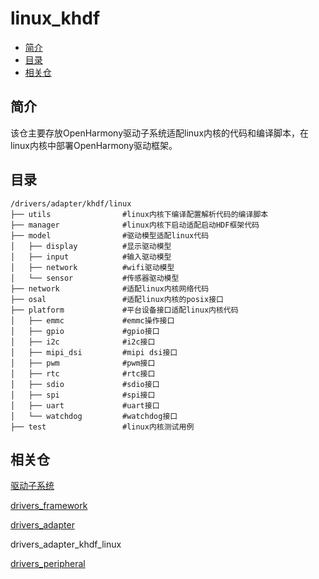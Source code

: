 # linux\_khdf<a name="ZH-CN_TOPIC_0000001078489630"></a>

-   [简介](#section11660541593)
-   [目录](#section161941989596)
-   [相关仓](#section1371113476307)

## 简介<a name="section11660541593"></a>

该仓主要存放OpenHarmony驱动子系统适配linux内核的代码和编译脚本，在linux内核中部署OpenHarmony驱动框架。

## 目录<a name="section161941989596"></a>

```
/drivers/adapter/khdf/linux
├── utils                #linux内核下编译配置解析代码的编译脚本
├── manager              #linux内核下启动适配启动HDF框架代码
├── model                #驱动模型适配linux代码
│   ├── display          #显示驱动模型
│   ├── input            #输入驱动模型
│   ├── network          #wifi驱动模型
│   └── sensor           #传感器驱动模型
├── network              #适配linux内核网络代码
├── osal                 #适配linux内核的posix接口
├── platform             #平台设备接口适配linux内核代码
│   ├── emmc             #emmc操作接口
│   ├── gpio             #gpio接口
│   ├── i2c              #i2c接口
│   ├── mipi_dsi         #mipi dsi接口
│   ├── pwm              #pwm接口
│   ├── rtc              #rtc接口
│   ├── sdio             #sdio接口
│   ├── spi              #spi接口
│   ├── uart             #uart接口
│   └── watchdog         #watchdog接口
├── test                 #linux内核测试用例
```

## 相关仓<a name="section1371113476307"></a>

[驱动子系统](https://gitee.com/openharmony/docs/blob/master/zh-cn/readme/%E9%A9%B1%E5%8A%A8%E5%AD%90%E7%B3%BB%E7%BB%9F.md)

[drivers\_framework](https://gitee.com/openharmony/drivers_framework/blob/master/README_zh.md)

[drivers\_adapter](https://gitee.com/openharmony/drivers_adapter/blob/master/README_zh.md)

drivers\_adapter\_khdf\_linux

[drivers\_peripheral](https://gitee.com/openharmony/drivers_peripheral/blob/master/README_zh.md)

